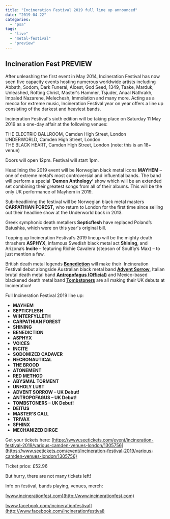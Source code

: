 ```yaml
---
title: "Incineration Festival 2019 full line up announced"
date: "2019-04-22"
categories: 
  - "psa"
tags: 
  - "live"
  - "metal-festival"
  - "preview"
---
```


## Incineration Fest PREVIEW  

After unleashing the first event in May 2014, Incineration Festival has now seen five capacity events hosting numerous worldwide artists including Abbath, Sodom, Dark Funeral, Alcest, God Seed, 1349, Taake, Marduk, Unleashed, Rotting Christ, Master's Hammer, Tsjuder, Anaal Nathrakh, Impaled Nazarene, Melechesh, Immolation and many more. Acting as a mecca for extreme music, Incineration Festival year on year offers a line up consisting of the darkest and heaviest bands.

Incineration Festival's sixth edition will be taking place on Saturday 11 May 2019 as a one-day affair at the following venues:

THE ELECTRIC BALLROOM, Camden High Street, London  
UNDERWORLD, Camden High Street, London  
THE BLACK HEART, Camden High Street, London (note: this is an 18+ venue)

Doors will open 12pm. Festival will start 1pm.

Headlining the 2019 event will be Norwegian black metal icons **MAYHEM** –one of extreme metal’s most controversial and influential bands. The band will perform a special ‘**Demon Anthology‘** show which will be an extended set combining their greatest songs from all of their albums. This will be the only UK performance of Mayhem in 2019.

Sub–headlining the festival will be Norwegian black metal masters **CARPATHIAN FOREST,** who return to London for the first time since selling out their headline show at the Underworld back in 2013.

Greek symphonic death metallers **Septicflesh** have replaced Poland’s Batushka, which were on this year's original bill.

Topping up Incineration Festival’s 2019 lineup will be the mighty death thrashers **ASPHYX**, infamous Swedish black metal act **Shining**, and Arizona’s **Incite** – featuring Richie Cavalera (stepson of Soulfly’s Max) – to just mention a few.

British death metal legends [**Benediction**](https://www.facebook.com/Benedictionband/?__tn__=K-R&eid=ARCejTy6YzkbMHoWl68IebIeh04VHAITRa-I2rDtGxlTo3bxVGySkbjoVC7uxGHn_8SC6GMR8Vk3E29_&fref=mentions&__xts__%5B0%5D=68.ARBhfHU4Dh1Ktb5gsmrU0gPnPRqtp1l0dvLan8mCMlKFYVl-9l6ycNCoai4odemJpf9CgichIpiUKorvHw58Z0St1n4sqEbxTiUyW_Xbdj3zA6c5gJpc2573kjfCABPwoJY2eSFfHudcPlubJLheVWbnKUBN3abbARn0kIlTVzDbcZvblTxhsxJ4DsqM5MEZ-tbNmqM0SLVC7AxmEhEu3oLapvGMHVTieRKhxZKfjoywy2gkTMnRY-beBTugI3D2_7aDdA3simVoQERrTSzUdnOHfuw8kef5f2ujAk0pLwucbxTBTb5w5RDOxOKsQHxSzz5hhycHfuH0WXEtKWUJRQ1rhA6l) will make their  Incineration Festival debut alongside Australian black metal band [**Advent Sorrow**](https://www.facebook.com/Adventsorrow/?__tn__=K-R&eid=ARAERHnV7zFzKpOeZ1HOrmHvtMuw5P6rGHv0Cy1urI0rrzNtAzooQxiqzif8XcsI2swULfI6_48mx9Jg&fref=mentions&__xts__%5B0%5D=68.ARBhfHU4Dh1Ktb5gsmrU0gPnPRqtp1l0dvLan8mCMlKFYVl-9l6ycNCoai4odemJpf9CgichIpiUKorvHw58Z0St1n4sqEbxTiUyW_Xbdj3zA6c5gJpc2573kjfCABPwoJY2eSFfHudcPlubJLheVWbnKUBN3abbARn0kIlTVzDbcZvblTxhsxJ4DsqM5MEZ-tbNmqM0SLVC7AxmEhEu3oLapvGMHVTieRKhxZKfjoywy2gkTMnRY-beBTugI3D2_7aDdA3simVoQERrTSzUdnOHfuw8kef5f2ujAk0pLwucbxTBTb5w5RDOxOKsQHxSzz5hhycHfuH0WXEtKWUJRQ1rhA6l), Italian brutal death metal band [**Antropofagus (Official)**](https://www.facebook.com/antropofagus.official/?__tn__=K-R&eid=ARDlrbqHPSyS3vY2v8Zfi5-QCPn08kb2NUZ2f1P1m0GTQSDpfaM0S3A6w2CMoZaV_S-h9GHOdVYnEFXL&fref=mentions&__xts__%5B0%5D=68.ARBhfHU4Dh1Ktb5gsmrU0gPnPRqtp1l0dvLan8mCMlKFYVl-9l6ycNCoai4odemJpf9CgichIpiUKorvHw58Z0St1n4sqEbxTiUyW_Xbdj3zA6c5gJpc2573kjfCABPwoJY2eSFfHudcPlubJLheVWbnKUBN3abbARn0kIlTVzDbcZvblTxhsxJ4DsqM5MEZ-tbNmqM0SLVC7AxmEhEu3oLapvGMHVTieRKhxZKfjoywy2gkTMnRY-beBTugI3D2_7aDdA3simVoQERrTSzUdnOHfuw8kef5f2ujAk0pLwucbxTBTb5w5RDOxOKsQHxSzz5hhycHfuH0WXEtKWUJRQ1rhA6l) and Mexico-based blackened death metal band [**Tombstoners**](https://www.facebook.com/Tombstoners/?__tn__=K-R&eid=ARDVTxpKo_XtmpehFmbafM09Ws8qh0r9-uR03LU82WYCHllM7jNtiul_wuq6-0s2dOY9wgixdHA56z2N&fref=mentions&__xts__%5B0%5D=68.ARBhfHU4Dh1Ktb5gsmrU0gPnPRqtp1l0dvLan8mCMlKFYVl-9l6ycNCoai4odemJpf9CgichIpiUKorvHw58Z0St1n4sqEbxTiUyW_Xbdj3zA6c5gJpc2573kjfCABPwoJY2eSFfHudcPlubJLheVWbnKUBN3abbARn0kIlTVzDbcZvblTxhsxJ4DsqM5MEZ-tbNmqM0SLVC7AxmEhEu3oLapvGMHVTieRKhxZKfjoywy2gkTMnRY-beBTugI3D2_7aDdA3simVoQERrTSzUdnOHfuw8kef5f2ujAk0pLwucbxTBTb5w5RDOxOKsQHxSzz5hhycHfuH0WXEtKWUJRQ1rhA6l) are all making their UK debuts at Incineration!

Full Incineration Festival 2019 line up:

- **MAYHEM**
- **SEPTICFLESH**
- **WINTERFYLLETH**
- **CARPATHIAN FOREST**
- **SHINING**
- **BENEDICTION**
- **ASPHYX**
- **VOICES**
- **INCITE**
- **SODOMIZED CADAVER**
- **NECRONAUTICAL**
- **THE BROOD**
- **ATONEMENT**
- **RED METHOD**
- **ABYSMAL TORMENT**
- **UNHOLY LUST**
- **ADVENT SORROW – UK Debut!**
- **ANTROPOFAGUS – UK Debut!**
- **TOMBSTONERS – UK Debut!**
- **DEITUS**
- **MASTER’S CALL**
- **TRIVAX**
- **SPHINX**
- **MECHANIZED DIRGE**

Get your tickets here: [https://www.seetickets.com/event/incineration-festival-2019/various-camden-venues-london/1305756](https://www.seetickets.com/event/incineration-festival-2019/various-camden-venues-london/1305756)

Ticket price: £52.96

But hurry, there are not many tickets left!

Info on festival, bands playing, venues, merch:

[www.incinerationfest.com](http://www.incinerationfest.com)

[www.facebook.com/incinerationfestival](http://www.facebook.com/incinerationfestival)
